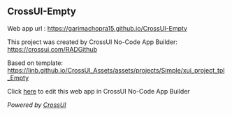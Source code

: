 ## CrossUI-Empty
Web app url : https://garimachopra15.github.io/CrossUI-Empty

This project was created by CrossUI No-Code App Builder: https://crossui.com/RADGithub

Based on template: https://linb.github.io/CrossUI_Assets/assets/projects/Simple/xui_project_tpl_Empty

Click [here](https://crossui.com/RADGithub/#!from=github&owner=garimachopra15&repo=CrossUI-Empty) to edit this web app in CrossUI No-Code App Builder

<i>Powered by [CrossUI](https://crossui.com)</i>
